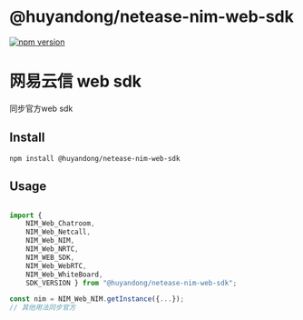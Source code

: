 # @huyandong/netease-nim-web-sdk

[![npm version](https://badge.fury.io/js/@huyandong%2Fnetease-nim-web-sdk.svg)](https://badge.fury.io/js/@huyandong%2Fnetease-nim-web-sdk)
# 网易云信 web sdk
同步官方web sdk
## Install 
```nodejs
npm install @huyandong/netease-nim-web-sdk
```
## Usage
``` javascript

import { 
    NIM_Web_Chatroom,
    NIM_Web_Netcall,
    NIM_Web_NIM,
    NIM_Web_NRTC,
    NIM_WEB_SDK,
    NIM_Web_WebRTC,
    NIM_Web_WhiteBoard,
    SDK_VERSION } from "@huyandong/netease-nim-web-sdk";

const nim = NIM_Web_NIM.getInstance({...});
// 其他用法同步官方
```